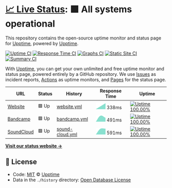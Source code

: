# [📈 Live Status](https://upptime.github.io/upptime): <!--live status--> **🟩 All systems operational**

This repository contains the open-source uptime monitor and status page for [Upptime](https://upptime.js.org), powered by [Upptime](https://github.com/upptime/upptime).

[![Uptime CI](https://github.com/koj-co/upptime/workflows/Uptime%20CI/badge.svg)](https://github.com/koj-co/upptime/actions?query=workflow%3A%22Uptime+CI%22)
[![Response Time CI](https://github.com/koj-co/upptime/workflows/Response%20Time%20CI/badge.svg)](https://github.com/koj-co/upptime/actions?query=workflow%3A%22Response+Time+CI%22)
[![Graphs CI](https://github.com/koj-co/upptime/workflows/Graphs%20CI/badge.svg)](https://github.com/koj-co/upptime/actions?query=workflow%3A%22Graphs+CI%22)
[![Static Site CI](https://github.com/koj-co/upptime/workflows/Static%20Site%20CI/badge.svg)](https://github.com/koj-co/upptime/actions?query=workflow%3A%22Static+Site+CI%22)
[![Summary CI](https://github.com/koj-co/upptime/workflows/Summary%20CI/badge.svg)](https://github.com/koj-co/upptime/actions?query=workflow%3A%22Summary+CI%22)

With [Upptime](https://upptime.js.org), you can get your own unlimited and free uptime monitor and status page, powered entirely by a GitHub repository. We use [Issues](https://github.com/upptime/upptime/issues) as incident reports, [Actions](https://github.com/upptime/upptime/actions) as uptime monitors, and [Pages](https://upptime.github.io/upptime) for the status page.

<!--start: status pages-->
<!-- This summary is generated by Upptime (https://github.com/upptime/upptime) -->
<!-- Do not edit this manually, your changes will be overwritten -->

| URL                                          | Status | History                                                                                     | Response Time                                                                    | Uptime                                                                                                                                                                                                               |
| -------------------------------------------- | ------ | ------------------------------------------------------------------------------------------- | -------------------------------------------------------------------------------- | -------------------------------------------------------------------------------------------------------------------------------------------------------------------------------------------------------------------- |
| [Website](https://nutriot.com)               | 🟩 Up  | [website.yml](https://github.com/nutriot/status/commits/master/history/website.yml)         | <img alt="Response time graph" src="./graphs/website.png" height="20"> 338ms     | [![Uptime 100.00%](https://img.shields.io/endpoint?url=https%3A%2F%2Fraw.githubusercontent.com%2Fnutriot%2Fstatus%2Fmaster%2Fapi%2Fwebsite%2Fuptime.json)](https://nutriot.github.io/status/history/website)         |
| [Bandcamp](https://nutriot.bandcamp.com)     | 🟩 Up  | [bandcamp.yml](https://github.com/nutriot/status/commits/master/history/bandcamp.yml)       | <img alt="Response time graph" src="./graphs/bandcamp.png" height="20"> 491ms    | [![Uptime 100.00%](https://img.shields.io/endpoint?url=https%3A%2F%2Fraw.githubusercontent.com%2Fnutriot%2Fstatus%2Fmaster%2Fapi%2Fbandcamp%2Fuptime.json)](https://nutriot.github.io/status/history/bandcamp)       |
| [SoundCloud](https://soundcloud.com/nutriot) | 🟩 Up  | [sound-cloud.yml](https://github.com/nutriot/status/commits/master/history/sound-cloud.yml) | <img alt="Response time graph" src="./graphs/sound-cloud.png" height="20"> 591ms | [![Uptime 100.00%](https://img.shields.io/endpoint?url=https%3A%2F%2Fraw.githubusercontent.com%2Fnutriot%2Fstatus%2Fmaster%2Fapi%2Fsound-cloud%2Fuptime.json)](https://nutriot.github.io/status/history/sound-cloud) |

<!--end: status pages-->

[**Visit our status website →**](https://nutriot.github.io/status)

## 📄 License

- Code: [MIT](./LICENSE) © [Upptime](https://upptime.js.org)
- Data in the `./history` directory: [Open Database License](https://opendatacommons.org/licenses/odbl/1-0/)
